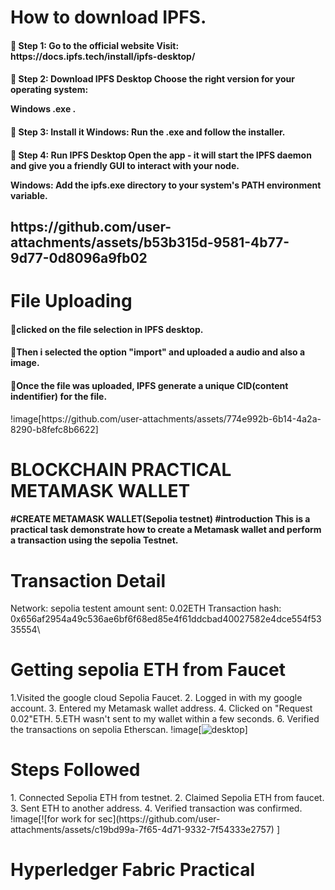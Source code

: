 <h1>How to download IPFS.</h1>
<h4>🔹 Step 1: Go to the official website Visit: https://docs.ipfs.tech/install/ipfs-desktop/
</h4>
<h4>🔹 Step 2: Download IPFS Desktop Choose the right version for your operating system:

Windows .exe .</h4>
<h4>🔹 Step 3: Install it Windows: Run the .exe and follow the installer.</h4>
<h4>🔹 Step 4: Run IPFS Desktop Open the app - it will start the IPFS daemon and give you a friendly GUI to interact with your node.

Windows: Add the ipfs.exe directory to your system's PATH environment variable.</h4>
<h2>https://github.com/user-attachments/assets/b53b315d-9581-4b77-9d77-0d8096a9fb02
</h2>

<h1>File Uploading</h1>
<h4>🔹clicked on the file selection in IPFS desktop.</h4>
<h4>🔹Then i selected the option "import" and uploaded a audio and also a image.</h4>
<h4>🔹Once the file was uploaded, IPFS generate a unique CID(content indentifier) for the file.</h4>
!image[https://github.com/user-attachments/assets/774e992b-6b14-4a2a-8290-b8fefc8b6622]
<!---
tarun893/tarun893 is a ✨ special ✨ repository because its `README.md` (this file) appears on your GitHub profile.
You can click the Preview link to take a look at your changes.
--->
<h1>BLOCKCHAIN PRACTICAL METAMASK WALLET</h1>
<H4>#CREATE METAMASK WALLET(Sepolia testnet) #introduction This is a practical task demonstrate how to create
a Metamask wallet and perform a transaction using the sepolia Testnet.</H4>

<h1>Transaction Detail</h1>
Network: sepolia testent amount sent: 0.02ETH Transaction hash:
0x656af2954a49c536ae6bf6f68ed85e4f61ddcbad40027582e4dce554f5335554\

<h1>Getting sepolia ETH from Faucet</h1>

1.Visited the google cloud Sepolia Faucet.
2. Logged in with my google account.
3. Entered my Metamask wallet address.
4. Clicked on "Request 0.02"ETH.
5.ETH wasn't sent to my wallet within a few seconds.
6. Verified the transactions on sepolia Etherscan.
!image[![desktop](https://github.com/user-attachments/assets/fd7fdea8-0ff0-48b7-ad72-04e7c9f589d7)]
<h1>Steps Followed</h1>
1. Connected Sepolia ETH from testnet.
2. Claimed Sepolia ETH from faucet.
3. Sent ETH to another address.
4. Verified transaction was confirmed.
!image[![for work for sec](https://github.com/user-attachments/assets/c19bd99a-7f65-4d71-9332-7f54333e2757)
]
<h1>Hyperledger Fabric Practical</h1>

